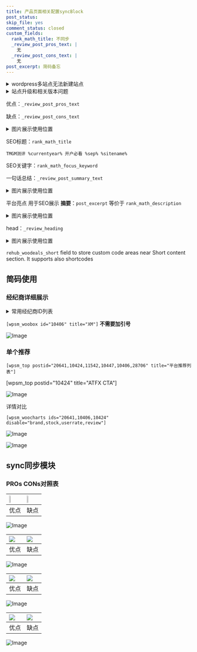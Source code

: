 ```yaml
---
title: 产品页面相关配置syncBlock
post_status: 
skip_file: yes
comment_status: closed
custom_fields:
  rank_math_title: 不同步
  _review_post_pros_text: |
    无
  _review_post_cons_text: |
    无
post_excerpt: 简码备忘
---
```

<details><summary>wordpress多站点无法新建站点</summary>

<li>和报错需要清理cookies一样的原因</li>
<li>wp-config.php里面<code>define( 'SUBDOMAIN_INSTALL', false );//子域名安装</code></li>
<li>新建子站点是用<code>define( 'SUBDOMAIN_INSTALL', true);//子域名安装</code> 完成以后，改成<code>false</code></li>
</details>

<details><summary>站点升级和相关版本问题</summary>

<p>wordpress：5.9.9
woocommerce：7.5.1
出现问题的地方：主题选项里面>><strong>Product layout >>compact style</strong></p>
<p>如何出现没有用过的字段 导致无法保存。先导出配置 然后进行修改，后面再次恢复即可。</p>
<p>出现部分字段无法显示时，需要返回默认布局后，对产品进行保存就好了。</p>
<p></p>
</details>

优点：`_review_post_pros_text`

缺点：`_review_post_cons_text`

<details><summary>图片展示使用位置</summary>

<img src="https://prod-files-secure.s3.us-west-2.amazonaws.com/39ed1227-6d7d-4570-be36-9ccd4a2c4241/f51d3d83-55d4-4bdf-9604-f37ec77ab556/Untitled.png?X-Amz-Algorithm=AWS4-HMAC-SHA256&X-Amz-Content-Sha256=UNSIGNED-PAYLOAD&X-Amz-Credential=ASIAZI2LB4665A3FVPGH%2F20250712%2Fus-west-2%2Fs3%2Faws4_request&X-Amz-Date=20250712T045528Z&X-Amz-Expires=3600&X-Amz-Security-Token=IQoJb3JpZ2luX2VjENz%2F%2F%2F%2F%2F%2F%2F%2F%2F%2FwEaCXVzLXdlc3QtMiJHMEUCIQDdRwxzlNCA8YtbvDqC85bqyNdJFYyt6Ly%2FMClNwpvewAIgJtfTN5qlm0SvSmObTX9GLFI%2BAO%2B858cMdP7XV6%2B5kK8qiAQI5f%2F%2F%2F%2F%2F%2F%2F%2F%2F%2FARAAGgw2Mzc0MjMxODM4MDUiDHvJWWR2iFXuGNSkaCrcA7f3dMyYBMWum0HCZxvExTbGXD8TUQfvSxMtwKshGolX2mukSlfNVlmbe11d01r25T1JgxwOoPFYK%2B5ROGSptgRagJBaSXhX3Nwr1Q5o1hBGhg%2Fix4uxZ49c%2FCm5tFK4bNMV9LZWSOuFzL6sBRKJTdQLNpYHMHQE%2FliPuclkJDU2iuB%2BzQ0kWucaYRbbryC23mdUkYgWImDcnxf%2BC0o%2F4k69UhcAnR9ADmO0ISX2CZYc4WbkJOmiIuF0BFDmvkqJD2RUd2n8z2e9C7X1yhu2KWyUgZ05pPCcmZLWkV4AoOyQqeXmdUCFgtKDaJeQI4tKqlkD30EKvqgKIOE6csy3NpztN06Qv279sGDaCgQQY7HhvfaDo%2FY1qXwnWoVDhY5J37OmgQYNwEP%2FAVU3CY0drOfPyPCc7NYj6EybR1JbSVaYWgsy%2BHHhEf%2FZf8FANnaVIyWGtZrmnfw1bktAngBwvdl1Z2imfeZAJ1mp4ZMhLT0ur3imlgVfQzXT2BVqTUNWDyomGrkOUnEjhq31KCzKsoztX9TMH48rjMtgXVDrv0f3x7UIG6Slz0nI%2FQ%2FtuxskN%2B%2Ftr9EUEacL6%2B%2FTensbgUa1v57OAhEJ82c1VwsWu1sM73KzsaroVv23OVsSMKq0x8MGOqUBoJZqd%2F0rRYNArcQks0a6eRENuiVARUc6oRKWxh7W%2FuRJSvsJ%2FR8jqBSSiBkKPw72u94%2FNQEY9xRv%2BOMfFAA4L5uAVoKGvPST6Sc4erRMmy6cAynIPz%2BC8v07DXuNssAyF17%2B0ytUHYCAoB8xEELkJh6OSuiN0ooDZREtNVzyjrdzNG8UcgOnj4eqsYhwCiLH7sus7dpcpMESEsUNBF8YMdxcTFHa&X-Amz-Signature=f785d6514692bc6bebfea87524ac6fe6244b30dea393568ac3c6316ae92380dd&X-Amz-SignedHeaders=host&x-amz-checksum-mode=ENABLED&x-id=GetObject" alt="Image">
</details>

SEO标题：`rank_math_title`

`TMGM测评 %currentyear% 开户必看 %sep% %sitename%`

SEO关键字：`rank_math_focus_keyword`

一句话总结：`_review_post_summary_text`

<details><summary>图片展示使用位置</summary>

<img src="https://prod-files-secure.s3.us-west-2.amazonaws.com/39ed1227-6d7d-4570-be36-9ccd4a2c4241/4b96a922-296c-4f4e-8630-d1c870cbce01/Untitled.png?X-Amz-Algorithm=AWS4-HMAC-SHA256&X-Amz-Content-Sha256=UNSIGNED-PAYLOAD&X-Amz-Credential=ASIAZI2LB466QTUZZMJP%2F20250712%2Fus-west-2%2Fs3%2Faws4_request&X-Amz-Date=20250712T045528Z&X-Amz-Expires=3600&X-Amz-Security-Token=IQoJb3JpZ2luX2VjENz%2F%2F%2F%2F%2F%2F%2F%2F%2F%2FwEaCXVzLXdlc3QtMiJHMEUCIQCzJ%2FVLLuHD7n3Od%2FMqnmQG3Yh8nGSjibV0kFdDzxbXywIgbPmDYnoms8HuN4Iwh3UpPJDUTt7WDp6MX7vwCdjqQdwqiAQI5f%2F%2F%2F%2F%2F%2F%2F%2F%2F%2FARAAGgw2Mzc0MjMxODM4MDUiDE4EyzjNZJ6hs1WOKyrcA%2F6c30Sxf%2FMpVShg1tHqLw5gZL5KWsnkNhE%2BBqYTqz59Q2LpZzMsn%2B%2BQAoR4DMXQeNEZvQHE%2BX%2BNKAxg6kYlbS7niRGoGQomb7Dod10Y9kWLA0tisLccQ2JrS04YwK5U4ktrg4fXnIEsnJnb0G6G9zsvRizoOJ6eYU18VpVsw%2Bup43GEg7vp9yzcQ6j9xj2ZesBUUlTVweAtQ11gLq12GmZiVlz4CkQTqcRlWyATNmt%2Fow68MuQZfdU5Y7BSlLWZ9pIxEXi63RixEeLVnqJ%2BbuxS8sgfKGcMZebSIczVYQzSsqiUxSxvTfioZ4dNwr1I%2BFQyCbtfSJp1p7YbP1ovZNx%2B47rtZ1JQ3S8TzJoLxc29DgyC4u7GMtXg%2Bj%2Bf1KhT%2FNUbEBF9X2BTQhXbp%2B1gqypYdCFFGgXqaaIQS5%2FD1iPJQSXoGVVqoVrVWukANu2CQjDaxDKo8hz047VTP7w%2Fr7Xqox9FYjBfnJq6VetMBol%2FlmvwRWIso29cKqaShlagiY4YEVrY%2FxPGsHcjLzHmbVh%2BtAjTrk3%2FzemXFvf1QUC86nxDhtoYTClhJHXR2J0rYH5iq25tdkiDWwhurmk0If3%2FTpvJkjoLNi4ytMbq0Lhr%2BMla0%2FI7w4asRMpaMJa1x8MGOqUB2PmiNKg96Cd7BwVell3jO5obLai66rxrEUBbS96Gb%2FnQGe%2B1Dw%2FJCPekoQwq8qcDc7rVY5TGY%2FjwuTRBZQqIpkGyVMND9sNeZoE7mPVwy%2B6AcKq1UM%2BycBePzKxW%2BfFVxjKZYSfZGV18zqUi%2Ft97sWWv2jTY3THMuI2CZUvdIcTQMW2mOUHg3KYSavcxpSW1T19UgufqW4Ulz9Mlmvhz6xzeWtjJ&X-Amz-Signature=ac131e8859a0277937ed49f9ec43081f11e031d1a210b8a25f646bda191ecdc2&X-Amz-SignedHeaders=host&x-amz-checksum-mode=ENABLED&x-id=GetObject" alt="Image">
</details>

平台亮点 用于SEO展示 **摘要**：`post_excerpt`  等价于 `rank_math_description`

<details><summary>图片展示使用位置</summary>

<img src="https://prod-files-secure.s3.us-west-2.amazonaws.com/39ed1227-6d7d-4570-be36-9ccd4a2c4241/1ee11f63-b60a-4dfe-a7a7-d58ff23b5d88/Untitled.png?X-Amz-Algorithm=AWS4-HMAC-SHA256&X-Amz-Content-Sha256=UNSIGNED-PAYLOAD&X-Amz-Credential=ASIAZI2LB4667ZYIDVGR%2F20250712%2Fus-west-2%2Fs3%2Faws4_request&X-Amz-Date=20250712T045529Z&X-Amz-Expires=3600&X-Amz-Security-Token=IQoJb3JpZ2luX2VjENz%2F%2F%2F%2F%2F%2F%2F%2F%2F%2FwEaCXVzLXdlc3QtMiJGMEQCIH%2FPNfiv8FaTJUADxnDvPIvLoEj2w2l5u%2BS%2Blunp7I7mAiBpUjcf5mhMxN1Dpadx3iZ6zj7vmMfbSeonCvoIz9yIRCqIBAjl%2F%2F%2F%2F%2F%2F%2F%2F%2F%2F8BEAAaDDYzNzQyMzE4MzgwNSIM%2FpRVMSRx%2BIYUDWwrKtwDKuoSErc0IBAdjz9wEqHFDcP%2FVpqQpxLltXNIfrLhzzZcwIcT8YNElDn3xM7ZVM5UXbgHFy31v6NicydbCV96p9woIOhKVzSPVz143ioFjLMYNULEGM1Mh8aOW2%2B4go1ZM3miyb2sTdozpdaK%2BROkR%2F1z4XKEzrw2fH5n2x9c%2B86vUfQe8MeVLoxbyEcLM4M6IpclK%2B%2BqriYr9c2h7YRIB%2FY1u8%2BTLVXylfSeSISF46NmzUYCIj8ZjZTEGAbNvo4IT2%2FxsipUdkB9HDwfFzrG6YqKatkWlR3hLRKmvCJDsTQ6GmGFWNqk%2BAucxlC8YqnDccQcea8Q6HFPToxzomzil5SUEKILCyIK5YB99mJpjtamXQ0Fv%2BU4PfLJ6owtfYh230J0DXyGjlyUTxGyaizkWSfujb6t31pK%2BCyYw%2FqbJkuT3ylxnIb0LQ%2F3P7R9cETV%2FfZ%2BT34BVaRkDnSjyAI1pG7FlmzobM76SAshIyfovGmdX%2F3jm3t1EDsmbxe1Yz05pQXLpQtG0ONjTjw2quDNlJXxKwVdqCd49QZb2UXfMgPrmC9IQW%2Fm1ZGI3bRkqfj%2FPv9fnU0qg72fffk8vJXGL52Z7YabC7uHCF8ywO%2FgmzcLXx%2FGJmxOwBtDV3IwxrTHwwY6pgF4OIBpqZIdiGHAkqAic7ahPX%2BD8MBLsT7wS18IRtdSeLwBUM%2BgAKyqtE4yUUga12G3%2FvT%2B4m2CGTie4Vis0ZTaeaHMPnLX6tT6tMWy9MackmnvHb0O24M1hofCeiDwiswCLbv6MjyGHnYM7Uu6GREJBn6gxY%2Bp36L8Znx4NFpCgmSyqra0he2emOODfr9Fhz0mewjSJgXNaqpwPjF0SysUj86MpkjG&X-Amz-Signature=5a0dd196c7acd861de4377110a00d0e5f3570eed2c4d2c37fa8ea4329ba55308&X-Amz-SignedHeaders=host&x-amz-checksum-mode=ENABLED&x-id=GetObject" alt="Image">
<img src="https://prod-files-secure.s3.us-west-2.amazonaws.com/39ed1227-6d7d-4570-be36-9ccd4a2c4241/ad4118b5-78d8-4fbe-801e-3b29b5d99c01/Untitled.png?X-Amz-Algorithm=AWS4-HMAC-SHA256&X-Amz-Content-Sha256=UNSIGNED-PAYLOAD&X-Amz-Credential=ASIAZI2LB4667ZYIDVGR%2F20250712%2Fus-west-2%2Fs3%2Faws4_request&X-Amz-Date=20250712T045529Z&X-Amz-Expires=3600&X-Amz-Security-Token=IQoJb3JpZ2luX2VjENz%2F%2F%2F%2F%2F%2F%2F%2F%2F%2FwEaCXVzLXdlc3QtMiJGMEQCIH%2FPNfiv8FaTJUADxnDvPIvLoEj2w2l5u%2BS%2Blunp7I7mAiBpUjcf5mhMxN1Dpadx3iZ6zj7vmMfbSeonCvoIz9yIRCqIBAjl%2F%2F%2F%2F%2F%2F%2F%2F%2F%2F8BEAAaDDYzNzQyMzE4MzgwNSIM%2FpRVMSRx%2BIYUDWwrKtwDKuoSErc0IBAdjz9wEqHFDcP%2FVpqQpxLltXNIfrLhzzZcwIcT8YNElDn3xM7ZVM5UXbgHFy31v6NicydbCV96p9woIOhKVzSPVz143ioFjLMYNULEGM1Mh8aOW2%2B4go1ZM3miyb2sTdozpdaK%2BROkR%2F1z4XKEzrw2fH5n2x9c%2B86vUfQe8MeVLoxbyEcLM4M6IpclK%2B%2BqriYr9c2h7YRIB%2FY1u8%2BTLVXylfSeSISF46NmzUYCIj8ZjZTEGAbNvo4IT2%2FxsipUdkB9HDwfFzrG6YqKatkWlR3hLRKmvCJDsTQ6GmGFWNqk%2BAucxlC8YqnDccQcea8Q6HFPToxzomzil5SUEKILCyIK5YB99mJpjtamXQ0Fv%2BU4PfLJ6owtfYh230J0DXyGjlyUTxGyaizkWSfujb6t31pK%2BCyYw%2FqbJkuT3ylxnIb0LQ%2F3P7R9cETV%2FfZ%2BT34BVaRkDnSjyAI1pG7FlmzobM76SAshIyfovGmdX%2F3jm3t1EDsmbxe1Yz05pQXLpQtG0ONjTjw2quDNlJXxKwVdqCd49QZb2UXfMgPrmC9IQW%2Fm1ZGI3bRkqfj%2FPv9fnU0qg72fffk8vJXGL52Z7YabC7uHCF8ywO%2FgmzcLXx%2FGJmxOwBtDV3IwxrTHwwY6pgF4OIBpqZIdiGHAkqAic7ahPX%2BD8MBLsT7wS18IRtdSeLwBUM%2BgAKyqtE4yUUga12G3%2FvT%2B4m2CGTie4Vis0ZTaeaHMPnLX6tT6tMWy9MackmnvHb0O24M1hofCeiDwiswCLbv6MjyGHnYM7Uu6GREJBn6gxY%2Bp36L8Znx4NFpCgmSyqra0he2emOODfr9Fhz0mewjSJgXNaqpwPjF0SysUj86MpkjG&X-Amz-Signature=88f520adde2fa4c100068edbad043e2ccc361fb9afd756a5067e6de32a9a348b&X-Amz-SignedHeaders=host&x-amz-checksum-mode=ENABLED&x-id=GetObject" alt="Image">
<img src="https://prod-files-secure.s3.us-west-2.amazonaws.com/39ed1227-6d7d-4570-be36-9ccd4a2c4241/a38cf7c9-a79c-4b64-9e94-13589fe0758b/Untitled.png?X-Amz-Algorithm=AWS4-HMAC-SHA256&X-Amz-Content-Sha256=UNSIGNED-PAYLOAD&X-Amz-Credential=ASIAZI2LB4667ZYIDVGR%2F20250712%2Fus-west-2%2Fs3%2Faws4_request&X-Amz-Date=20250712T045529Z&X-Amz-Expires=3600&X-Amz-Security-Token=IQoJb3JpZ2luX2VjENz%2F%2F%2F%2F%2F%2F%2F%2F%2F%2FwEaCXVzLXdlc3QtMiJGMEQCIH%2FPNfiv8FaTJUADxnDvPIvLoEj2w2l5u%2BS%2Blunp7I7mAiBpUjcf5mhMxN1Dpadx3iZ6zj7vmMfbSeonCvoIz9yIRCqIBAjl%2F%2F%2F%2F%2F%2F%2F%2F%2F%2F8BEAAaDDYzNzQyMzE4MzgwNSIM%2FpRVMSRx%2BIYUDWwrKtwDKuoSErc0IBAdjz9wEqHFDcP%2FVpqQpxLltXNIfrLhzzZcwIcT8YNElDn3xM7ZVM5UXbgHFy31v6NicydbCV96p9woIOhKVzSPVz143ioFjLMYNULEGM1Mh8aOW2%2B4go1ZM3miyb2sTdozpdaK%2BROkR%2F1z4XKEzrw2fH5n2x9c%2B86vUfQe8MeVLoxbyEcLM4M6IpclK%2B%2BqriYr9c2h7YRIB%2FY1u8%2BTLVXylfSeSISF46NmzUYCIj8ZjZTEGAbNvo4IT2%2FxsipUdkB9HDwfFzrG6YqKatkWlR3hLRKmvCJDsTQ6GmGFWNqk%2BAucxlC8YqnDccQcea8Q6HFPToxzomzil5SUEKILCyIK5YB99mJpjtamXQ0Fv%2BU4PfLJ6owtfYh230J0DXyGjlyUTxGyaizkWSfujb6t31pK%2BCyYw%2FqbJkuT3ylxnIb0LQ%2F3P7R9cETV%2FfZ%2BT34BVaRkDnSjyAI1pG7FlmzobM76SAshIyfovGmdX%2F3jm3t1EDsmbxe1Yz05pQXLpQtG0ONjTjw2quDNlJXxKwVdqCd49QZb2UXfMgPrmC9IQW%2Fm1ZGI3bRkqfj%2FPv9fnU0qg72fffk8vJXGL52Z7YabC7uHCF8ywO%2FgmzcLXx%2FGJmxOwBtDV3IwxrTHwwY6pgF4OIBpqZIdiGHAkqAic7ahPX%2BD8MBLsT7wS18IRtdSeLwBUM%2BgAKyqtE4yUUga12G3%2FvT%2B4m2CGTie4Vis0ZTaeaHMPnLX6tT6tMWy9MackmnvHb0O24M1hofCeiDwiswCLbv6MjyGHnYM7Uu6GREJBn6gxY%2Bp36L8Znx4NFpCgmSyqra0he2emOODfr9Fhz0mewjSJgXNaqpwPjF0SysUj86MpkjG&X-Amz-Signature=02677a54d5fa9c444a25430b19713c4da8ba82c5dcbe70c8b65624926004aa43&X-Amz-SignedHeaders=host&x-amz-checksum-mode=ENABLED&x-id=GetObject" alt="Image">
<img src="https://prod-files-secure.s3.us-west-2.amazonaws.com/39ed1227-6d7d-4570-be36-9ccd4a2c4241/7da6fc1e-d2ac-42ae-8c75-cb5749aa18f6/Untitled.png?X-Amz-Algorithm=AWS4-HMAC-SHA256&X-Amz-Content-Sha256=UNSIGNED-PAYLOAD&X-Amz-Credential=ASIAZI2LB4667ZYIDVGR%2F20250712%2Fus-west-2%2Fs3%2Faws4_request&X-Amz-Date=20250712T045529Z&X-Amz-Expires=3600&X-Amz-Security-Token=IQoJb3JpZ2luX2VjENz%2F%2F%2F%2F%2F%2F%2F%2F%2F%2FwEaCXVzLXdlc3QtMiJGMEQCIH%2FPNfiv8FaTJUADxnDvPIvLoEj2w2l5u%2BS%2Blunp7I7mAiBpUjcf5mhMxN1Dpadx3iZ6zj7vmMfbSeonCvoIz9yIRCqIBAjl%2F%2F%2F%2F%2F%2F%2F%2F%2F%2F8BEAAaDDYzNzQyMzE4MzgwNSIM%2FpRVMSRx%2BIYUDWwrKtwDKuoSErc0IBAdjz9wEqHFDcP%2FVpqQpxLltXNIfrLhzzZcwIcT8YNElDn3xM7ZVM5UXbgHFy31v6NicydbCV96p9woIOhKVzSPVz143ioFjLMYNULEGM1Mh8aOW2%2B4go1ZM3miyb2sTdozpdaK%2BROkR%2F1z4XKEzrw2fH5n2x9c%2B86vUfQe8MeVLoxbyEcLM4M6IpclK%2B%2BqriYr9c2h7YRIB%2FY1u8%2BTLVXylfSeSISF46NmzUYCIj8ZjZTEGAbNvo4IT2%2FxsipUdkB9HDwfFzrG6YqKatkWlR3hLRKmvCJDsTQ6GmGFWNqk%2BAucxlC8YqnDccQcea8Q6HFPToxzomzil5SUEKILCyIK5YB99mJpjtamXQ0Fv%2BU4PfLJ6owtfYh230J0DXyGjlyUTxGyaizkWSfujb6t31pK%2BCyYw%2FqbJkuT3ylxnIb0LQ%2F3P7R9cETV%2FfZ%2BT34BVaRkDnSjyAI1pG7FlmzobM76SAshIyfovGmdX%2F3jm3t1EDsmbxe1Yz05pQXLpQtG0ONjTjw2quDNlJXxKwVdqCd49QZb2UXfMgPrmC9IQW%2Fm1ZGI3bRkqfj%2FPv9fnU0qg72fffk8vJXGL52Z7YabC7uHCF8ywO%2FgmzcLXx%2FGJmxOwBtDV3IwxrTHwwY6pgF4OIBpqZIdiGHAkqAic7ahPX%2BD8MBLsT7wS18IRtdSeLwBUM%2BgAKyqtE4yUUga12G3%2FvT%2B4m2CGTie4Vis0ZTaeaHMPnLX6tT6tMWy9MackmnvHb0O24M1hofCeiDwiswCLbv6MjyGHnYM7Uu6GREJBn6gxY%2Bp36L8Znx4NFpCgmSyqra0he2emOODfr9Fhz0mewjSJgXNaqpwPjF0SysUj86MpkjG&X-Amz-Signature=77e41126054e1ae6e559cffb4f6bf0b35e1d6a4784606330c3cf525e35e669f3&X-Amz-SignedHeaders=host&x-amz-checksum-mode=ENABLED&x-id=GetObject" alt="Image">
<img src="https://prod-files-secure.s3.us-west-2.amazonaws.com/39ed1227-6d7d-4570-be36-9ccd4a2c4241/7e97f40a-eaee-47f5-b2f9-475f96808fa7/Untitled.png?X-Amz-Algorithm=AWS4-HMAC-SHA256&X-Amz-Content-Sha256=UNSIGNED-PAYLOAD&X-Amz-Credential=ASIAZI2LB4667ZYIDVGR%2F20250712%2Fus-west-2%2Fs3%2Faws4_request&X-Amz-Date=20250712T045529Z&X-Amz-Expires=3600&X-Amz-Security-Token=IQoJb3JpZ2luX2VjENz%2F%2F%2F%2F%2F%2F%2F%2F%2F%2FwEaCXVzLXdlc3QtMiJGMEQCIH%2FPNfiv8FaTJUADxnDvPIvLoEj2w2l5u%2BS%2Blunp7I7mAiBpUjcf5mhMxN1Dpadx3iZ6zj7vmMfbSeonCvoIz9yIRCqIBAjl%2F%2F%2F%2F%2F%2F%2F%2F%2F%2F8BEAAaDDYzNzQyMzE4MzgwNSIM%2FpRVMSRx%2BIYUDWwrKtwDKuoSErc0IBAdjz9wEqHFDcP%2FVpqQpxLltXNIfrLhzzZcwIcT8YNElDn3xM7ZVM5UXbgHFy31v6NicydbCV96p9woIOhKVzSPVz143ioFjLMYNULEGM1Mh8aOW2%2B4go1ZM3miyb2sTdozpdaK%2BROkR%2F1z4XKEzrw2fH5n2x9c%2B86vUfQe8MeVLoxbyEcLM4M6IpclK%2B%2BqriYr9c2h7YRIB%2FY1u8%2BTLVXylfSeSISF46NmzUYCIj8ZjZTEGAbNvo4IT2%2FxsipUdkB9HDwfFzrG6YqKatkWlR3hLRKmvCJDsTQ6GmGFWNqk%2BAucxlC8YqnDccQcea8Q6HFPToxzomzil5SUEKILCyIK5YB99mJpjtamXQ0Fv%2BU4PfLJ6owtfYh230J0DXyGjlyUTxGyaizkWSfujb6t31pK%2BCyYw%2FqbJkuT3ylxnIb0LQ%2F3P7R9cETV%2FfZ%2BT34BVaRkDnSjyAI1pG7FlmzobM76SAshIyfovGmdX%2F3jm3t1EDsmbxe1Yz05pQXLpQtG0ONjTjw2quDNlJXxKwVdqCd49QZb2UXfMgPrmC9IQW%2Fm1ZGI3bRkqfj%2FPv9fnU0qg72fffk8vJXGL52Z7YabC7uHCF8ywO%2FgmzcLXx%2FGJmxOwBtDV3IwxrTHwwY6pgF4OIBpqZIdiGHAkqAic7ahPX%2BD8MBLsT7wS18IRtdSeLwBUM%2BgAKyqtE4yUUga12G3%2FvT%2B4m2CGTie4Vis0ZTaeaHMPnLX6tT6tMWy9MackmnvHb0O24M1hofCeiDwiswCLbv6MjyGHnYM7Uu6GREJBn6gxY%2Bp36L8Znx4NFpCgmSyqra0he2emOODfr9Fhz0mewjSJgXNaqpwPjF0SysUj86MpkjG&X-Amz-Signature=c6949d66d7cf73d6eb005b106b3aaa351e6d5eb8501508944d6a0901c4081b4c&X-Amz-SignedHeaders=host&x-amz-checksum-mode=ENABLED&x-id=GetObject" alt="Image">
</details>

head：`_review_heading`

<details><summary>图片展示使用位置</summary>

<img src="https://prod-files-secure.s3.us-west-2.amazonaws.com/39ed1227-6d7d-4570-be36-9ccd4a2c4241/3a4650ad-9887-415c-889a-edd51fa54f27/Untitled.png?X-Amz-Algorithm=AWS4-HMAC-SHA256&X-Amz-Content-Sha256=UNSIGNED-PAYLOAD&X-Amz-Credential=ASIAZI2LB4663EEEALFQ%2F20250712%2Fus-west-2%2Fs3%2Faws4_request&X-Amz-Date=20250712T045529Z&X-Amz-Expires=3600&X-Amz-Security-Token=IQoJb3JpZ2luX2VjENz%2F%2F%2F%2F%2F%2F%2F%2F%2F%2FwEaCXVzLXdlc3QtMiJHMEUCIHKY2omDEA91CcvoKXctGbzqig1%2B%2BC0CwNc5pRblnMLUAiEA8pDAJwd54%2FMnp4DV77q3SDdNaH0dNnyuRnbu1HXzBRsqiAQI5f%2F%2F%2F%2F%2F%2F%2F%2F%2F%2FARAAGgw2Mzc0MjMxODM4MDUiDDQafA%2FQQ5NMuhDqfircA9sRt%2FUPCWIIVUkpixsMd4JmWbSPauAmjO4o8TRG4cpttigbxItPsQhqJ0jpJ8AvUDBbWsDsbIfXn%2BwN7jRIp32Z5s0hs9JL2GADAaGlGKjqJgHoCkZCZcPeIG6tY2kAmONAqjG9YxH8k%2FBL%2BeoxDPvmdBCJHEsyalXRNlukdmYYfXuez8GiZ2DbBVdxfL9FRKhKlPd54M6ivFXncM9c4ehQM5w%2B2ifJGFL0p6vReWwKogJJBA2Lq0gMjKxj%2FH6aHtrHKHlKYFI8MbMUzZprsQKlKjifY%2FGALVdrIkEHr77ZHaE3lW79dwDN7mjJDS6nD68Am2WPCAzD14TZF5T8Lntj8IE1wpB4x6YNaail4vs6KjFfrAd%2BnNv1TxlOSL8DoZiq1ZCEN0nRm0eEw9jWqq22MPpM6TzbluriwQjdOD11cY3aO5C55vKLpk4d1%2BLXBq6U8wG3A7px%2FVK5SPAhvCzZSwdTpMELkEnMp4HEhRRzto18Dg%2FKIitXWNup%2BylezLPY0XJ634xQerFq%2FKCexDT0xEBjpzHnIsNL9U%2FR9d8qpkN3YiBgvT%2BLNY0AcHKRZ9RNw5IYC0nYoShE96xPVeYp1H%2FtgzIjdZnLHHdjhwbVhtOCJqM6fkiPv077MLK0x8MGOqUBGg54dsB6gkPv79xcdcuoiRsp9JixNfcq3FflU8Whr%2B7S%2Bx%2FGHWNTna8RPW4VIW6cjcguy9qi7B77pt%2Fgj2qcyKM0iq8fk3I%2FrPOHXP0aMJ46A45UGkG%2Bzi3eAdYSOsKlem2iU2p%2F2PpoofZVMyyD8AefpIqyhB0e6cFoEtL0984Kw2oQfKaZwt4PXd1qrc4UVtUXebdh1UpCE4TwRbPI3WGszCRB&X-Amz-Signature=8526b91b155d24088de78f8c8c949d3ca3c295cb4ebaa2b20d78db976beb006f&X-Amz-SignedHeaders=host&x-amz-checksum-mode=ENABLED&x-id=GetObject" alt="Image">
</details>

`rehub_woodeals_short`	field to store custom code areas near Short content section. It supports also shortcodes



## 简码使用

### 经纪商详细展示

<details><summary>常用经纪商ID列表</summary>

<pre><code class="php">嘉盛 ===> 20641  [wpsm_woobox id="20641" title="嘉盛"]
易信easymarkets ===> 11542  [wpsm_woobox id="11542" title="易信easymarkets"]
ATFX外汇 ===> 10424  [wpsm_woobox id="10424" title="ATFX"]
XM ===> 10406  [wpsm_woobox id="10406" title="XM"]
TMGM ===> 29622  [wpsm_woobox id="29622" title="TMGM"]
HYCM ===> 10447  [wpsm_woobox id="10447" title="HYCM"]
fpmarkets澳福外汇 ===> 20639  [wpsm_woobox id="20639" title="fpmarkets澳福外汇"]</code></pre>
</details>

`[wpsm_woobox id="10406" title="XM"]` **不需要加引号**

![Image](https://prod-files-secure.s3.us-west-2.amazonaws.com/39ed1227-6d7d-4570-be36-9ccd4a2c4241/4f898f9d-0fa7-4e43-acd3-ac6bc7be575a/Untitled.png?X-Amz-Algorithm=AWS4-HMAC-SHA256&X-Amz-Content-Sha256=UNSIGNED-PAYLOAD&X-Amz-Credential=ASIAZI2LB466VVECFITE%2F20250712%2Fus-west-2%2Fs3%2Faws4_request&X-Amz-Date=20250712T045521Z&X-Amz-Expires=3600&X-Amz-Security-Token=IQoJb3JpZ2luX2VjENz%2F%2F%2F%2F%2F%2F%2F%2F%2F%2FwEaCXVzLXdlc3QtMiJHMEUCIQDRhNlK474%2Fi0Fdj9pBk5uvX%2FfFZBwmdqD69rizG1LrRAIgQDcbfLLGd3H2ht4uNQo%2B8%2BgnUSNb0Uyj9%2FNc9r8qweMqiAQI5f%2F%2F%2F%2F%2F%2F%2F%2F%2F%2FARAAGgw2Mzc0MjMxODM4MDUiDAaWvKKGkAOpj6aIBCrcAz6VO4600%2B%2FdhCGVH4KwwIuKvguBi0ygjWjZwn%2BWAmYUsJ2i4fHFg%2FXxaoF1DZ5G0GRLGPtc6mpgALTGGyWSyD4A77ZW3Oq9zDCRCDdNVez5nI5M3PcQR%2BU1ce4f%2Fp1bLzVi6fkZSk7QkxtA2YfrZu02MZef9A2rd2OFnAchQEN3Ro1%2BrK5Fwq7RlKvPlIu4eJvBXoOteIMCrd%2FeDHDiKXD7lNTDqUXAOsBmvJtoQVdiEN892PyWpOl6WNZFMsU9KvnS%2BVrIFf7Ejmeunantf4uXXXaQXL5KcgpcvoKRWFivCEbwoFCjVBkJBgVDmtbWq5aowh3qS3hwyond3dDmMXCCdGHcap%2BEJUINz9RuvLPWf4sszrV2SOWl0U5drGb0P3M0oRBzRD%2B3zKrMCIh%2Bqlg%2FaqNeLqSc%2FgmfnTzbBNkDcXiEN8XDCVjDN6Cxo9He9cUdGZk0mwZFfmZ95LUQ5iK2gDbOXMN%2F%2FixeXfEu%2BiXLXpMvZm5PybAhp5JCsiGsdKgarYK1k%2FPpG6%2F8ITlpArMffMmgbYmfHBUgKu4UCHPXtb7%2FIVFdwUdypsiohRdTfOjEGobVw%2Ft5WnVZ18fvVlToW3sPmM20TRjUgKCq38Sl8YZ1IboPzELsGErEMLW0x8MGOqUBV%2FuwrGy1qeUJpNXaH%2Bu0spGDCtK4JYQ2hptWlKQ%2BiVH5VCwF%2BytEkvyq07yWWr%2FQJiPL6yoST7JH%2B2A4wXOi6ZsFVKmwgN0XkwYXmKWc3nZ%2BaevHTpRArOm2uaeWmyloi1jkdUrjpAejCvrc%2BGy2lNLI24ovZwdfHzl1lVHZDolNpM0hokuazPVoshGlcA4KcyP%2FJWRqmJng7OHawSVlWJ3EDJ%2B5&X-Amz-Signature=3fcb13aa09730189d6fca3251f6b77968fe5081eb83b7d9c26d08cd3c686a5b8&X-Amz-SignedHeaders=host&x-amz-checksum-mode=ENABLED&x-id=GetObject)

### 单个推荐
`[wpsm_top postid="20641,10424,11542,10447,10406,28706" title="平台推荐列表"]`

[wpsm_top postid="10424" title="ATFX CTA"]

![Image](https://prod-files-secure.s3.us-west-2.amazonaws.com/39ed1227-6d7d-4570-be36-9ccd4a2c4241/5ac620dc-51a8-48b6-b55d-91f47299193c/Untitled.png?X-Amz-Algorithm=AWS4-HMAC-SHA256&X-Amz-Content-Sha256=UNSIGNED-PAYLOAD&X-Amz-Credential=ASIAZI2LB466VVECFITE%2F20250712%2Fus-west-2%2Fs3%2Faws4_request&X-Amz-Date=20250712T045521Z&X-Amz-Expires=3600&X-Amz-Security-Token=IQoJb3JpZ2luX2VjENz%2F%2F%2F%2F%2F%2F%2F%2F%2F%2FwEaCXVzLXdlc3QtMiJHMEUCIQDRhNlK474%2Fi0Fdj9pBk5uvX%2FfFZBwmdqD69rizG1LrRAIgQDcbfLLGd3H2ht4uNQo%2B8%2BgnUSNb0Uyj9%2FNc9r8qweMqiAQI5f%2F%2F%2F%2F%2F%2F%2F%2F%2F%2FARAAGgw2Mzc0MjMxODM4MDUiDAaWvKKGkAOpj6aIBCrcAz6VO4600%2B%2FdhCGVH4KwwIuKvguBi0ygjWjZwn%2BWAmYUsJ2i4fHFg%2FXxaoF1DZ5G0GRLGPtc6mpgALTGGyWSyD4A77ZW3Oq9zDCRCDdNVez5nI5M3PcQR%2BU1ce4f%2Fp1bLzVi6fkZSk7QkxtA2YfrZu02MZef9A2rd2OFnAchQEN3Ro1%2BrK5Fwq7RlKvPlIu4eJvBXoOteIMCrd%2FeDHDiKXD7lNTDqUXAOsBmvJtoQVdiEN892PyWpOl6WNZFMsU9KvnS%2BVrIFf7Ejmeunantf4uXXXaQXL5KcgpcvoKRWFivCEbwoFCjVBkJBgVDmtbWq5aowh3qS3hwyond3dDmMXCCdGHcap%2BEJUINz9RuvLPWf4sszrV2SOWl0U5drGb0P3M0oRBzRD%2B3zKrMCIh%2Bqlg%2FaqNeLqSc%2FgmfnTzbBNkDcXiEN8XDCVjDN6Cxo9He9cUdGZk0mwZFfmZ95LUQ5iK2gDbOXMN%2F%2FixeXfEu%2BiXLXpMvZm5PybAhp5JCsiGsdKgarYK1k%2FPpG6%2F8ITlpArMffMmgbYmfHBUgKu4UCHPXtb7%2FIVFdwUdypsiohRdTfOjEGobVw%2Ft5WnVZ18fvVlToW3sPmM20TRjUgKCq38Sl8YZ1IboPzELsGErEMLW0x8MGOqUBV%2FuwrGy1qeUJpNXaH%2Bu0spGDCtK4JYQ2hptWlKQ%2BiVH5VCwF%2BytEkvyq07yWWr%2FQJiPL6yoST7JH%2B2A4wXOi6ZsFVKmwgN0XkwYXmKWc3nZ%2BaevHTpRArOm2uaeWmyloi1jkdUrjpAejCvrc%2BGy2lNLI24ovZwdfHzl1lVHZDolNpM0hokuazPVoshGlcA4KcyP%2FJWRqmJng7OHawSVlWJ3EDJ%2B5&X-Amz-Signature=93bd6ac9bfdd7ac046b9ced656d2006b1b5aa4686482802b3bb5995560fdf740&X-Amz-SignedHeaders=host&x-amz-checksum-mode=ENABLED&x-id=GetObject)

详情对比

`[wpsm_woocharts ids="20641,10406,10424" disable="brand,stock,userrate,review"]`

![Image](https://prod-files-secure.s3.us-west-2.amazonaws.com/39ed1227-6d7d-4570-be36-9ccd4a2c4241/bf3ba45f-b9f3-4295-8aef-b4a495fd25f4/Untitled.png?X-Amz-Algorithm=AWS4-HMAC-SHA256&X-Amz-Content-Sha256=UNSIGNED-PAYLOAD&X-Amz-Credential=ASIAZI2LB466VVECFITE%2F20250712%2Fus-west-2%2Fs3%2Faws4_request&X-Amz-Date=20250712T045521Z&X-Amz-Expires=3600&X-Amz-Security-Token=IQoJb3JpZ2luX2VjENz%2F%2F%2F%2F%2F%2F%2F%2F%2F%2FwEaCXVzLXdlc3QtMiJHMEUCIQDRhNlK474%2Fi0Fdj9pBk5uvX%2FfFZBwmdqD69rizG1LrRAIgQDcbfLLGd3H2ht4uNQo%2B8%2BgnUSNb0Uyj9%2FNc9r8qweMqiAQI5f%2F%2F%2F%2F%2F%2F%2F%2F%2F%2FARAAGgw2Mzc0MjMxODM4MDUiDAaWvKKGkAOpj6aIBCrcAz6VO4600%2B%2FdhCGVH4KwwIuKvguBi0ygjWjZwn%2BWAmYUsJ2i4fHFg%2FXxaoF1DZ5G0GRLGPtc6mpgALTGGyWSyD4A77ZW3Oq9zDCRCDdNVez5nI5M3PcQR%2BU1ce4f%2Fp1bLzVi6fkZSk7QkxtA2YfrZu02MZef9A2rd2OFnAchQEN3Ro1%2BrK5Fwq7RlKvPlIu4eJvBXoOteIMCrd%2FeDHDiKXD7lNTDqUXAOsBmvJtoQVdiEN892PyWpOl6WNZFMsU9KvnS%2BVrIFf7Ejmeunantf4uXXXaQXL5KcgpcvoKRWFivCEbwoFCjVBkJBgVDmtbWq5aowh3qS3hwyond3dDmMXCCdGHcap%2BEJUINz9RuvLPWf4sszrV2SOWl0U5drGb0P3M0oRBzRD%2B3zKrMCIh%2Bqlg%2FaqNeLqSc%2FgmfnTzbBNkDcXiEN8XDCVjDN6Cxo9He9cUdGZk0mwZFfmZ95LUQ5iK2gDbOXMN%2F%2FixeXfEu%2BiXLXpMvZm5PybAhp5JCsiGsdKgarYK1k%2FPpG6%2F8ITlpArMffMmgbYmfHBUgKu4UCHPXtb7%2FIVFdwUdypsiohRdTfOjEGobVw%2Ft5WnVZ18fvVlToW3sPmM20TRjUgKCq38Sl8YZ1IboPzELsGErEMLW0x8MGOqUBV%2FuwrGy1qeUJpNXaH%2Bu0spGDCtK4JYQ2hptWlKQ%2BiVH5VCwF%2BytEkvyq07yWWr%2FQJiPL6yoST7JH%2B2A4wXOi6ZsFVKmwgN0XkwYXmKWc3nZ%2BaevHTpRArOm2uaeWmyloi1jkdUrjpAejCvrc%2BGy2lNLI24ovZwdfHzl1lVHZDolNpM0hokuazPVoshGlcA4KcyP%2FJWRqmJng7OHawSVlWJ3EDJ%2B5&X-Amz-Signature=4cd9e00aa10963269cd9b79889c7533f58fc38e9f2d8cec2a926b2ad234c5695&X-Amz-SignedHeaders=host&x-amz-checksum-mode=ENABLED&x-id=GetObject)

![Image](https://prod-files-secure.s3.us-west-2.amazonaws.com/39ed1227-6d7d-4570-be36-9ccd4a2c4241/30bc56ef-f383-4b48-9768-2ebc9e436ec0/Untitled.png?X-Amz-Algorithm=AWS4-HMAC-SHA256&X-Amz-Content-Sha256=UNSIGNED-PAYLOAD&X-Amz-Credential=ASIAZI2LB466VVECFITE%2F20250712%2Fus-west-2%2Fs3%2Faws4_request&X-Amz-Date=20250712T045521Z&X-Amz-Expires=3600&X-Amz-Security-Token=IQoJb3JpZ2luX2VjENz%2F%2F%2F%2F%2F%2F%2F%2F%2F%2FwEaCXVzLXdlc3QtMiJHMEUCIQDRhNlK474%2Fi0Fdj9pBk5uvX%2FfFZBwmdqD69rizG1LrRAIgQDcbfLLGd3H2ht4uNQo%2B8%2BgnUSNb0Uyj9%2FNc9r8qweMqiAQI5f%2F%2F%2F%2F%2F%2F%2F%2F%2F%2FARAAGgw2Mzc0MjMxODM4MDUiDAaWvKKGkAOpj6aIBCrcAz6VO4600%2B%2FdhCGVH4KwwIuKvguBi0ygjWjZwn%2BWAmYUsJ2i4fHFg%2FXxaoF1DZ5G0GRLGPtc6mpgALTGGyWSyD4A77ZW3Oq9zDCRCDdNVez5nI5M3PcQR%2BU1ce4f%2Fp1bLzVi6fkZSk7QkxtA2YfrZu02MZef9A2rd2OFnAchQEN3Ro1%2BrK5Fwq7RlKvPlIu4eJvBXoOteIMCrd%2FeDHDiKXD7lNTDqUXAOsBmvJtoQVdiEN892PyWpOl6WNZFMsU9KvnS%2BVrIFf7Ejmeunantf4uXXXaQXL5KcgpcvoKRWFivCEbwoFCjVBkJBgVDmtbWq5aowh3qS3hwyond3dDmMXCCdGHcap%2BEJUINz9RuvLPWf4sszrV2SOWl0U5drGb0P3M0oRBzRD%2B3zKrMCIh%2Bqlg%2FaqNeLqSc%2FgmfnTzbBNkDcXiEN8XDCVjDN6Cxo9He9cUdGZk0mwZFfmZ95LUQ5iK2gDbOXMN%2F%2FixeXfEu%2BiXLXpMvZm5PybAhp5JCsiGsdKgarYK1k%2FPpG6%2F8ITlpArMffMmgbYmfHBUgKu4UCHPXtb7%2FIVFdwUdypsiohRdTfOjEGobVw%2Ft5WnVZ18fvVlToW3sPmM20TRjUgKCq38Sl8YZ1IboPzELsGErEMLW0x8MGOqUBV%2FuwrGy1qeUJpNXaH%2Bu0spGDCtK4JYQ2hptWlKQ%2BiVH5VCwF%2BytEkvyq07yWWr%2FQJiPL6yoST7JH%2B2A4wXOi6ZsFVKmwgN0XkwYXmKWc3nZ%2BaevHTpRArOm2uaeWmyloi1jkdUrjpAejCvrc%2BGy2lNLI24ovZwdfHzl1lVHZDolNpM0hokuazPVoshGlcA4KcyP%2FJWRqmJng7OHawSVlWJ3EDJ%2B5&X-Amz-Signature=f20be7064287d5fc9b22d8641c491796efdf830dcf7da2da29b9b131cde196e2&X-Amz-SignedHeaders=host&x-amz-checksum-mode=ENABLED&x-id=GetObject)

## sync同步模块

### PROs CONs对照表

| <img src="https://cdn.ifttt.fun/gh/jarlin8/OSS@main/icons/customize/pros.svg" height="auto" width="37.3%"> | <img src="https://cdn.ifttt.fun/gh/jarlin8/OSS@main/icons/customize/cons.svg" height="auto" width="28.8%"> |
| :--- | :--- |
| 优点 | 缺点 |

![Image](https://prod-files-secure.s3.us-west-2.amazonaws.com/39ed1227-6d7d-4570-be36-9ccd4a2c4241/8742b755-dfb5-4004-9a5f-d6e561664bd8/Untitled.png?X-Amz-Algorithm=AWS4-HMAC-SHA256&X-Amz-Content-Sha256=UNSIGNED-PAYLOAD&X-Amz-Credential=ASIAZI2LB466VVECFITE%2F20250712%2Fus-west-2%2Fs3%2Faws4_request&X-Amz-Date=20250712T045521Z&X-Amz-Expires=3600&X-Amz-Security-Token=IQoJb3JpZ2luX2VjENz%2F%2F%2F%2F%2F%2F%2F%2F%2F%2FwEaCXVzLXdlc3QtMiJHMEUCIQDRhNlK474%2Fi0Fdj9pBk5uvX%2FfFZBwmdqD69rizG1LrRAIgQDcbfLLGd3H2ht4uNQo%2B8%2BgnUSNb0Uyj9%2FNc9r8qweMqiAQI5f%2F%2F%2F%2F%2F%2F%2F%2F%2F%2FARAAGgw2Mzc0MjMxODM4MDUiDAaWvKKGkAOpj6aIBCrcAz6VO4600%2B%2FdhCGVH4KwwIuKvguBi0ygjWjZwn%2BWAmYUsJ2i4fHFg%2FXxaoF1DZ5G0GRLGPtc6mpgALTGGyWSyD4A77ZW3Oq9zDCRCDdNVez5nI5M3PcQR%2BU1ce4f%2Fp1bLzVi6fkZSk7QkxtA2YfrZu02MZef9A2rd2OFnAchQEN3Ro1%2BrK5Fwq7RlKvPlIu4eJvBXoOteIMCrd%2FeDHDiKXD7lNTDqUXAOsBmvJtoQVdiEN892PyWpOl6WNZFMsU9KvnS%2BVrIFf7Ejmeunantf4uXXXaQXL5KcgpcvoKRWFivCEbwoFCjVBkJBgVDmtbWq5aowh3qS3hwyond3dDmMXCCdGHcap%2BEJUINz9RuvLPWf4sszrV2SOWl0U5drGb0P3M0oRBzRD%2B3zKrMCIh%2Bqlg%2FaqNeLqSc%2FgmfnTzbBNkDcXiEN8XDCVjDN6Cxo9He9cUdGZk0mwZFfmZ95LUQ5iK2gDbOXMN%2F%2FixeXfEu%2BiXLXpMvZm5PybAhp5JCsiGsdKgarYK1k%2FPpG6%2F8ITlpArMffMmgbYmfHBUgKu4UCHPXtb7%2FIVFdwUdypsiohRdTfOjEGobVw%2Ft5WnVZ18fvVlToW3sPmM20TRjUgKCq38Sl8YZ1IboPzELsGErEMLW0x8MGOqUBV%2FuwrGy1qeUJpNXaH%2Bu0spGDCtK4JYQ2hptWlKQ%2BiVH5VCwF%2BytEkvyq07yWWr%2FQJiPL6yoST7JH%2B2A4wXOi6ZsFVKmwgN0XkwYXmKWc3nZ%2BaevHTpRArOm2uaeWmyloi1jkdUrjpAejCvrc%2BGy2lNLI24ovZwdfHzl1lVHZDolNpM0hokuazPVoshGlcA4KcyP%2FJWRqmJng7OHawSVlWJ3EDJ%2B5&X-Amz-Signature=530ad8d1cdcb44ed8262082db34d0c52badf625bcab363f01f708a0e93be3106&X-Amz-SignedHeaders=host&x-amz-checksum-mode=ENABLED&x-id=GetObject)

| <img src="https://cdn.ifttt.fun/gh/jarlin8/OSS@main/icons/customize/pros1.svg" height="auto"> | <img src="https://cdn.ifttt.fun/gh/jarlin8/OSS@main/icons/customize/cons1.svg" height="auto"> |
| :--- | :--- |
| 优点 | 缺点 |

![Image](https://prod-files-secure.s3.us-west-2.amazonaws.com/39ed1227-6d7d-4570-be36-9ccd4a2c4241/806358f8-c9c4-4e17-bb35-c6c76a5397a5/Untitled.png?X-Amz-Algorithm=AWS4-HMAC-SHA256&X-Amz-Content-Sha256=UNSIGNED-PAYLOAD&X-Amz-Credential=ASIAZI2LB466VVECFITE%2F20250712%2Fus-west-2%2Fs3%2Faws4_request&X-Amz-Date=20250712T045521Z&X-Amz-Expires=3600&X-Amz-Security-Token=IQoJb3JpZ2luX2VjENz%2F%2F%2F%2F%2F%2F%2F%2F%2F%2FwEaCXVzLXdlc3QtMiJHMEUCIQDRhNlK474%2Fi0Fdj9pBk5uvX%2FfFZBwmdqD69rizG1LrRAIgQDcbfLLGd3H2ht4uNQo%2B8%2BgnUSNb0Uyj9%2FNc9r8qweMqiAQI5f%2F%2F%2F%2F%2F%2F%2F%2F%2F%2FARAAGgw2Mzc0MjMxODM4MDUiDAaWvKKGkAOpj6aIBCrcAz6VO4600%2B%2FdhCGVH4KwwIuKvguBi0ygjWjZwn%2BWAmYUsJ2i4fHFg%2FXxaoF1DZ5G0GRLGPtc6mpgALTGGyWSyD4A77ZW3Oq9zDCRCDdNVez5nI5M3PcQR%2BU1ce4f%2Fp1bLzVi6fkZSk7QkxtA2YfrZu02MZef9A2rd2OFnAchQEN3Ro1%2BrK5Fwq7RlKvPlIu4eJvBXoOteIMCrd%2FeDHDiKXD7lNTDqUXAOsBmvJtoQVdiEN892PyWpOl6WNZFMsU9KvnS%2BVrIFf7Ejmeunantf4uXXXaQXL5KcgpcvoKRWFivCEbwoFCjVBkJBgVDmtbWq5aowh3qS3hwyond3dDmMXCCdGHcap%2BEJUINz9RuvLPWf4sszrV2SOWl0U5drGb0P3M0oRBzRD%2B3zKrMCIh%2Bqlg%2FaqNeLqSc%2FgmfnTzbBNkDcXiEN8XDCVjDN6Cxo9He9cUdGZk0mwZFfmZ95LUQ5iK2gDbOXMN%2F%2FixeXfEu%2BiXLXpMvZm5PybAhp5JCsiGsdKgarYK1k%2FPpG6%2F8ITlpArMffMmgbYmfHBUgKu4UCHPXtb7%2FIVFdwUdypsiohRdTfOjEGobVw%2Ft5WnVZ18fvVlToW3sPmM20TRjUgKCq38Sl8YZ1IboPzELsGErEMLW0x8MGOqUBV%2FuwrGy1qeUJpNXaH%2Bu0spGDCtK4JYQ2hptWlKQ%2BiVH5VCwF%2BytEkvyq07yWWr%2FQJiPL6yoST7JH%2B2A4wXOi6ZsFVKmwgN0XkwYXmKWc3nZ%2BaevHTpRArOm2uaeWmyloi1jkdUrjpAejCvrc%2BGy2lNLI24ovZwdfHzl1lVHZDolNpM0hokuazPVoshGlcA4KcyP%2FJWRqmJng7OHawSVlWJ3EDJ%2B5&X-Amz-Signature=c5a4c5a72ee1323a51823ff3a2e1ff1f03f754a4f5c67b34aa18204d57262140&X-Amz-SignedHeaders=host&x-amz-checksum-mode=ENABLED&x-id=GetObject)

| <img src="https://cdn.ifttt.fun/gh/jarlin8/OSS@main/icons/customize/pros2.svg" height="auto"> | <img src="https://cdn.ifttt.fun/gh/jarlin8/OSS@main/icons/customize/cons2.svg" height="auto"> |
| :--- | :--- |
| 优点 | 缺点 |

![Image](https://prod-files-secure.s3.us-west-2.amazonaws.com/39ed1227-6d7d-4570-be36-9ccd4a2c4241/a9245ec9-70dd-4005-b534-0d54315fc5f3/Untitled.png?X-Amz-Algorithm=AWS4-HMAC-SHA256&X-Amz-Content-Sha256=UNSIGNED-PAYLOAD&X-Amz-Credential=ASIAZI2LB466VVECFITE%2F20250712%2Fus-west-2%2Fs3%2Faws4_request&X-Amz-Date=20250712T045521Z&X-Amz-Expires=3600&X-Amz-Security-Token=IQoJb3JpZ2luX2VjENz%2F%2F%2F%2F%2F%2F%2F%2F%2F%2FwEaCXVzLXdlc3QtMiJHMEUCIQDRhNlK474%2Fi0Fdj9pBk5uvX%2FfFZBwmdqD69rizG1LrRAIgQDcbfLLGd3H2ht4uNQo%2B8%2BgnUSNb0Uyj9%2FNc9r8qweMqiAQI5f%2F%2F%2F%2F%2F%2F%2F%2F%2F%2FARAAGgw2Mzc0MjMxODM4MDUiDAaWvKKGkAOpj6aIBCrcAz6VO4600%2B%2FdhCGVH4KwwIuKvguBi0ygjWjZwn%2BWAmYUsJ2i4fHFg%2FXxaoF1DZ5G0GRLGPtc6mpgALTGGyWSyD4A77ZW3Oq9zDCRCDdNVez5nI5M3PcQR%2BU1ce4f%2Fp1bLzVi6fkZSk7QkxtA2YfrZu02MZef9A2rd2OFnAchQEN3Ro1%2BrK5Fwq7RlKvPlIu4eJvBXoOteIMCrd%2FeDHDiKXD7lNTDqUXAOsBmvJtoQVdiEN892PyWpOl6WNZFMsU9KvnS%2BVrIFf7Ejmeunantf4uXXXaQXL5KcgpcvoKRWFivCEbwoFCjVBkJBgVDmtbWq5aowh3qS3hwyond3dDmMXCCdGHcap%2BEJUINz9RuvLPWf4sszrV2SOWl0U5drGb0P3M0oRBzRD%2B3zKrMCIh%2Bqlg%2FaqNeLqSc%2FgmfnTzbBNkDcXiEN8XDCVjDN6Cxo9He9cUdGZk0mwZFfmZ95LUQ5iK2gDbOXMN%2F%2FixeXfEu%2BiXLXpMvZm5PybAhp5JCsiGsdKgarYK1k%2FPpG6%2F8ITlpArMffMmgbYmfHBUgKu4UCHPXtb7%2FIVFdwUdypsiohRdTfOjEGobVw%2Ft5WnVZ18fvVlToW3sPmM20TRjUgKCq38Sl8YZ1IboPzELsGErEMLW0x8MGOqUBV%2FuwrGy1qeUJpNXaH%2Bu0spGDCtK4JYQ2hptWlKQ%2BiVH5VCwF%2BytEkvyq07yWWr%2FQJiPL6yoST7JH%2B2A4wXOi6ZsFVKmwgN0XkwYXmKWc3nZ%2BaevHTpRArOm2uaeWmyloi1jkdUrjpAejCvrc%2BGy2lNLI24ovZwdfHzl1lVHZDolNpM0hokuazPVoshGlcA4KcyP%2FJWRqmJng7OHawSVlWJ3EDJ%2B5&X-Amz-Signature=feefdd58cfa534de640e1c838afc84752ea2c157f5cd80d24db2af9d8d69ab25&X-Amz-SignedHeaders=host&x-amz-checksum-mode=ENABLED&x-id=GetObject)

| <img src="https://cdn.ifttt.fun/gh/jarlin8/OSS@main/icons/customize/pros3.svg" height="auto"> | <img src="https://cdn.ifttt.fun/gh/jarlin8/OSS@main/icons/customize/cons3.svg" height="auto"> |
| :--- | :--- |
| 优点 | 缺点 |

![Image](https://prod-files-secure.s3.us-west-2.amazonaws.com/39ed1227-6d7d-4570-be36-9ccd4a2c4241/e1e580a2-2e5c-4780-9ff4-19c318fc2284/Untitled.png?X-Amz-Algorithm=AWS4-HMAC-SHA256&X-Amz-Content-Sha256=UNSIGNED-PAYLOAD&X-Amz-Credential=ASIAZI2LB466VVECFITE%2F20250712%2Fus-west-2%2Fs3%2Faws4_request&X-Amz-Date=20250712T045521Z&X-Amz-Expires=3600&X-Amz-Security-Token=IQoJb3JpZ2luX2VjENz%2F%2F%2F%2F%2F%2F%2F%2F%2F%2FwEaCXVzLXdlc3QtMiJHMEUCIQDRhNlK474%2Fi0Fdj9pBk5uvX%2FfFZBwmdqD69rizG1LrRAIgQDcbfLLGd3H2ht4uNQo%2B8%2BgnUSNb0Uyj9%2FNc9r8qweMqiAQI5f%2F%2F%2F%2F%2F%2F%2F%2F%2F%2FARAAGgw2Mzc0MjMxODM4MDUiDAaWvKKGkAOpj6aIBCrcAz6VO4600%2B%2FdhCGVH4KwwIuKvguBi0ygjWjZwn%2BWAmYUsJ2i4fHFg%2FXxaoF1DZ5G0GRLGPtc6mpgALTGGyWSyD4A77ZW3Oq9zDCRCDdNVez5nI5M3PcQR%2BU1ce4f%2Fp1bLzVi6fkZSk7QkxtA2YfrZu02MZef9A2rd2OFnAchQEN3Ro1%2BrK5Fwq7RlKvPlIu4eJvBXoOteIMCrd%2FeDHDiKXD7lNTDqUXAOsBmvJtoQVdiEN892PyWpOl6WNZFMsU9KvnS%2BVrIFf7Ejmeunantf4uXXXaQXL5KcgpcvoKRWFivCEbwoFCjVBkJBgVDmtbWq5aowh3qS3hwyond3dDmMXCCdGHcap%2BEJUINz9RuvLPWf4sszrV2SOWl0U5drGb0P3M0oRBzRD%2B3zKrMCIh%2Bqlg%2FaqNeLqSc%2FgmfnTzbBNkDcXiEN8XDCVjDN6Cxo9He9cUdGZk0mwZFfmZ95LUQ5iK2gDbOXMN%2F%2FixeXfEu%2BiXLXpMvZm5PybAhp5JCsiGsdKgarYK1k%2FPpG6%2F8ITlpArMffMmgbYmfHBUgKu4UCHPXtb7%2FIVFdwUdypsiohRdTfOjEGobVw%2Ft5WnVZ18fvVlToW3sPmM20TRjUgKCq38Sl8YZ1IboPzELsGErEMLW0x8MGOqUBV%2FuwrGy1qeUJpNXaH%2Bu0spGDCtK4JYQ2hptWlKQ%2BiVH5VCwF%2BytEkvyq07yWWr%2FQJiPL6yoST7JH%2B2A4wXOi6ZsFVKmwgN0XkwYXmKWc3nZ%2BaevHTpRArOm2uaeWmyloi1jkdUrjpAejCvrc%2BGy2lNLI24ovZwdfHzl1lVHZDolNpM0hokuazPVoshGlcA4KcyP%2FJWRqmJng7OHawSVlWJ3EDJ%2B5&X-Amz-Signature=bce83954dbd9bf0c236d0132ddc64752adc7a56ae2bb13cbcf17cc4d51b2a7f0&X-Amz-SignedHeaders=host&x-amz-checksum-mode=ENABLED&x-id=GetObject)